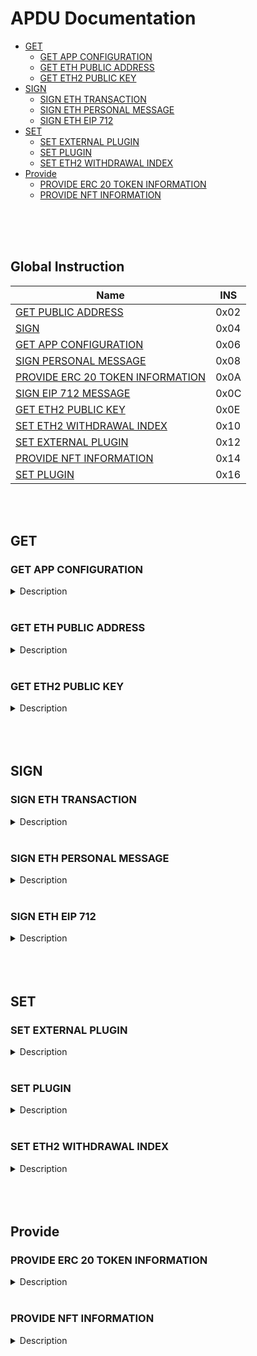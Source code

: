 # APDU Documentation

  - [GET](#get)
    - [GET APP CONFIGURATION](#get-app-configuration)
    - [GET ETH PUBLIC ADDRESS](#get-eth-public-address)
    - [GET ETH2 PUBLIC KEY](#get-eth2-public-key)
  - [SIGN](#sign)
    - [SIGN ETH TRANSACTION](#sign-eth-transaction)
    - [SIGN ETH PERSONAL MESSAGE](#sign-eth-personal-message)
    - [SIGN ETH EIP 712](#sign-eth-eip-712)
  - [SET](#set)
    - [SET EXTERNAL PLUGIN](#set-external-plugin)
    - [SET PLUGIN](#set-plugin)
    - [SET ETH2 WITHDRAWAL INDEX](#set-eth2-withdrawal-index)
  - [Provide](#provide)
    - [PROVIDE ERC 20 TOKEN INFORMATION](#provide-erc-20-token-information)
    - [PROVIDE NFT INFORMATION](#provide-nft-information)

<br/>
<br/>
<br/>

## Global Instruction

|Name|INS|
|----|---|
|[GET PUBLIC ADDRESS](#get-eth-public-address)|0x02|
|[SIGN](#sign-eth-transaction)|0x04|
|[GET APP CONFIGURATION](#get-app-configuration)|0x06|
|[SIGN PERSONAL MESSAGE](#sign-eth-personal-message)|0x08|
|[PROVIDE ERC 20 TOKEN INFORMATION](#provide-erc-20-token-information)|0x0A|
|[SIGN EIP 712 MESSAGE](#sign-eth-eip-712)|0x0C|
|[GET ETH2 PUBLIC KEY](#get-eth2-public-key)|0x0E|
|[SET ETH2 WITHDRAWAL INDEX](#set-eth2-withdrawal-index)|0x10|
|[SET EXTERNAL PLUGIN](#set-external-plugin)|0x12|
|[PROVIDE NFT INFORMATION](#provide-nft-information)|0x14|
|[SET PLUGIN](#set-plugin)|0x16|

<br/>
<br/>

## GET

### GET APP CONFIGURATION
<details>

<summary>Description </summary>

This command returns specific application configuration

|CLA|INS|P1|P2|Lc|Le|
|---|---|--|--|--|--|
|E0|06|00|00|00|04|

:inbox_tray: input data

None

:outbox_tray: output data

|Description|Length|
|-----------|------|
|0x01 : arbitrary data signature enabled by user<br/>0x02 : ERC 20 Token information needs to be provided externally|1|
|Application major version|1|
|Application minor version|1|
|Application patch version|1|
</details>

<br/>

### GET ETH PUBLIC ADDRESS

<details>

<summary>Description </summary>

This command returns the public key and Ethereum address for the given BIP 32 path.  
The address can be optionally checked on the device before being returned.  

Usefull link:
- [HD Wallet by ledger](https://www.ledger.com/academy/crypto/what-are-hierarchical-deterministic-hd-wallets)
- [BIP-044](https://github.com/bitcoin/bips/blob/master/bip-0044.mediawiki)

|CLA|INS|P1                                               |P2                              |Lc        |Le        |
|---|---|-------------------------------------------------|--------------------------------|----------|----------|
|E0 |02 |00 : return address                              |00: do not return the chain code| variable | variable |
|   |   |01 : display address and confirm before returning|01 : return the chain code|     |          |          |

:inbox_tray: input data

|Description|Length|
|-----------|------|
|Number of BIP 32 derivations to perform (max 10)| 1|
|First derivation index (big endian)| 4|
| ... | 4|
| Last derivation index (big endian) | 4|

:outbox_tray: output data

|Description|Length|
|-----------|------|
|Public Key length|1|
|Uncompressed address length|var|
|Ethereum address length|1|
|Ethereum address|var|
|Chain code if requested|32|

Exemple:  
With path `"44'/60'/1'/0/0"`  

CLA: E0  
INS: 02  
P1  : 00  
P2  : 00  
Lc  : 11  (17 in hex)  
Le  :
  - 04  (number BIP 32 derivations)
  - 80 00 00 2c
  - 80 00 00 3C
  - 00 00 00 00
  - 00 00 00 00  

|CLA|INS|P1|P2|Lc|Le - BIP number|First derivation|Second derivation|Third derivation|Fourth derivation|
|-|-|-|-|-|-|-|-|-|-|
|  |  |  |  |  |  |`44'`   |`60'`   |`0`     |`0`     |
|E0|02|00|00|11|04|8000002C|8000003C|00000000|00000000|

-> E0 02 00 00 11 04 8000002C 8000003C 00000000 00000000

</details>

<br/>

### GET ETH2 PUBLIC KEY

<details>

<summary>Description </summary>

This command returns an Ethereum 2 BLS12-381 public key derived following EIP 2333 specification (https://eips.ethereum.org/EIPS/eip-2333)

This command has been supported since firmware version 1.6.0

|CLA|INS|P1|P2|Lc|Le|
|---|---|--|--|--|--|
|E0|0E|00 : return public key|00|variable|variable|
|||01 : display public key and confirm before returning||||
|||||||

:inbox_tray: input data

|Description|Length|
|-----------|------|
|Number of BIP 32 derivations to perform (max 10)|1|
|First derivation index (big endian)|4|
|...|4|
|Last derivation index (big endian)|4|

:outbox_tray: output data

|Description|Length|
|-----------|------|
|Public key|48|
</details>


<br/>
<br/>
<br/>

## SIGN

### SIGN ETH TRANSACTION

<details>

<summary>Description </summary>

This command signs an Ethereum transaction after having the user validate the following parameters

  - Gas price 
  - Gas limit
  - Recipient address
  - Value

The input data is the RLP encoded transaction, without v/r/s present, streamed to the device in 255 bytes maximum data chunks.

|CLA|INS|P1|P2|Lc|Le|
|---|---|--|--|--|--|
|E0|04|00 : first transaction data block|00|variable|variable|
|||80 : subsequent transaction data block||||
|||||||

:inbox_tray: input data (first transaction data block)

|Description|Length|
|-----------|------|
|Number of BIP 32 derivations to perform (max 10)|1|
|First derivation index (big endian)|4|
|...|4|
|Last derivation index (big endian)|4|
|RLP transaction chunk|variable|

:inbox_tray: input data  (other transaction data block)

|Description|Length|
|-----------|------|
|RLP transaction chunk|variable|

:outbox_tray: output data

|Description|Length|
|-----------|------|
|v|1|
|r|32|
|s|32|

</details>

<br/>

### SIGN ETH PERSONAL MESSAGE

<details>

<summary>Description </summary>

This command signs an Ethereum message following the personal_sign specification (https://github.com/ethereum/go-ethereum/pull/2940) after having the user validate the SHA-256 hash of the message being signed. 

This command has been supported since firmware version 1.0.8

The input data is the message to sign, streamed to the device in 255 bytes maximum data chunks


|CLA|INS|P1|P2|Lc|Le|
|---|---|--|--|--|--|
|E0|08|00 : first message data block|00|variable|variable|
|||80 : subsequent message data block||||
|||||||

:inbox_tray: input data (first message data block)

|Description|Length|
|-----------|------|
|Number of BIP 32 derivations to perform (max 10)|1|
|First derivation index (big endian)|4|
|...|4|
|Last derivation index (big endian)|4|
|Message length|4|
|Message chunk|variable|

:inbox_tray: input data (other transaction data block)

|Description|Length|
|-----------|------|
|Message chunk|variable|

:outbox_tray: output data

|Description|Length|
|-----------|------|
|v|1|
|r|32|
|s|32|

</details>

<br/>

### SIGN ETH EIP 712

<details>

<summary>Description </summary>

This command signs an Ethereum message following the EIP 712 specification (https://github.com/ethereum/EIPs/blob/master/EIPS/eip-712.md)

For implementation version 0, the domain hash and message hash are provided to the device, which displays them and returns the signature

This command has been supported since firmware version 1.5.0

|CLA|INS|P1|P2|Lc|Le|
|---|---|--|--|--|--|
|E0|0C|00|implementation version: 00|variable|variable|

:inbox_tray: input data

|Description|Length|
|-----------|------|
|Number of BIP 32 derivations to perform (max 10)|1|
|First derivation index (big endian)|4|
|...|4|
|Last derivation index (big endian)|4|
|Domain hash|32|
|Message hash|32|

:outbox_tray: output data

|Description|Length|
|-----------|------|
|v|1|
|r|32|
|s|32|

</details>

<br/>
<br/>
<br/>

## SET

### SET EXTERNAL PLUGIN

<details>

<summary>Description </summary>

This commands provides the name of a trusted binding of a plugin with a contract address and a supported method selector. This plugin will be called to interpret contract data in the following transaction signing command.

It shall be run immediately before performing a transaction involving a contract supported by this plugin to display the proper information to the user if necessary.

The function returns an error sw (0x6984) if the plugin requested is not installed on the device, 0x9000 otherwise.

The signature is computed on

len(pluginName) || pluginName || contractAddress || methodSelector

signed by the following secp256k1 public key 0482bbf2f34f367b2e5bc21847b6566f21f0976b22d3388a9a5e446ac62d25cf725b62a2555b2dd464a4da0ab2f4d506820543af1d242470b1b1a969a27578f353

|CLA|INS|P1|P2|Lc|Le|
|---|---|--|--|--|--|
|E0|12|00|00|variable|00|

:inbox_tray: input data

|Description|Length|
|-----------|------|
|Length of plugin name|1|
|plugin name|variable|
|contract address|20|
|method selector|4|
|signature|variable|

:outbox_tray: output data

None

</details>

<br/>

### SET PLUGIN

<details>

<summary>Description </summary>

This commands provides the name of a trusted binding of a plugin with a contract address and a supported method selector. This plugin will be called to interpret contract data in the following transaction signing command.

It can be used to set both internal and external plugins.

It shall be run immediately before performing a transaction involving a contract supported by this plugin to display the proper information to the user if necessary.

The function returns an error sw (0x6984) if the plugin requested is not installed on the device, 0x9000 otherwise.

The plugin names `ERC20`, `ERC721` and `ERC1155` are reserved. Additional plugin names might be added to this list in the future.

The signature is computed on

type || version || len(pluginName) || pluginName || address || selector || chainId || keyId || algorithmId || len(signature) || signature



|CLA|INS|P1|P2|Lc|Le|
|---|---|--|--|--|--|
|E0|16|00|00|variable|00|

:inbox_tray: input data

|Description|Length|
|-----------|------|
|Type|1|
|Version|1|
|Plugin Name Length|1|
|Plugin Name|variable|
|Address|20|
|Selector|4|
|Chain ID|8|
|KeyID|1|
|Algorithm|1|
|Signature Length|1|
|Signature|variable|

:outbox_tray: output data

None

</details>

<br/>

### SET ETH2 WITHDRAWAL INDEX

<details>

<summary>Description </summary>

This command sets the index of the Withdrawal key used as withdrawal credentials in an ETH2 deposit contract call signature. The path of the Withdrawal key is defined as m/12381/3600/index/0 according to EIP 2334 (https://eips.ethereum.org/EIPS/eip-2334)

The default index used is 0 if this method isn’t called before the deposit contract transaction is sent to the device to be signed

This command has been supported since firmware version 1.5.0

|CLA|INS|P1|P2|Lc|Le|
|---|---|--|--|--|--|
|E0|10|00|00|variable|variable|

:inbox_tray: input data

|Description|Length|
|-----------|------|
|Withdrawal key index (big endian)|4|

:outbox_tray: output data

None

</details>

<br/>
<br/>
<br/>

## Provide

### PROVIDE ERC 20 TOKEN INFORMATION

<details>

<summary>Description </summary>

This commands provides a trusted description of an ERC 20 token to associate a contract address with a ticker and number of decimals.

It shall be run immediately before performing a transaction involving a contract calling this contract address to display the proper token information to the user if necessary, as marked in GET APP CONFIGURATION flags.

The signature is computed on

ticker || address || number of decimals (uint4be) || chainId (uint4be)

signed by the following secp256k1 public key 0482bbf2f34f367b2e5bc21847b6566f21f0976b22d3388a9a5e446ac62d25cf725b62a2555b2dd4This command returns an Ethereum 2 BLS12-381 public key derived following EIP 2333 specification (https://eips.ethereum.org/EIPS/eip-2333)

This command has been supported since firmware version 1.6.064a4da0ab2f4d506820543af1d242470b1b1a969a27578f353

|CLA|INS|P1|P2|Lc|Le|
|---|---|--|--|--|--|
|E0|0A|00|00|variable|00|

:inbox_tray: input data

|Description|Length|
|-----------|------|
|Length of ERC 20 ticker|1|
|ERC 20 ticker|variable|
|ERC 20 contract address|20|
|Number of decimals (big endian encoded)|4|
|Chain ID (big endian encoded)|4|
|Token information signature|variable|

:outbox_tray: output data

none

</details>

<br/>

### PROVIDE NFT INFORMATION

<details>

<summary>Description </summary>

This commands provides a trusted description of an NFT to associate a contract address with a collectionName.

It shall be run immediately before performing a transaction involving a contract calling this contract address to display the proper nft information to the user if necessary, as marked in GET APP CONFIGURATION flags.

The signature is computed on:

type || version || len(collectionName) || collectionName || address || chainId || keyId || algorithmId

|CLA|INS|P1|P2|Lc|Le|
|---|---|--|--|--|--|
|E0|14|00|00|variable|00|

:inbox_tray: input data

|Description|Length|
|-----------|------|
|Type|1|
|Version|1|
|Collection Name Length|1|
|Collection Name|variable|
|Address|20|
|Chain ID|8|
|KeyID|1|
|Algorithm ID|1|
|Signature Length|1|
|Signature|variable|

:outbox_tray: output data

None

</details>

<br/>
<br/>
<br/>

[//]: # (## Command name)
[//]: # ()
[//]: # (<details>)
[//]: # ()
[//]: # (<summary>Description </summary>)
[//]: # ()
[//]: # ()
[//]: # (|CLA|INS|P1|P2|Lc|Le|)
[//]: # (|---|---|--|--|--|--|)
[//]: # (|||||||)
[//]: # (|||||||)
[//]: # (|||||||)
[//]: # ()
[//]: # (:inbox_tray: input data)
[//]: # ()
[//]: # (|Description|Length|)
[//]: # (|-----------|------|)
[//]: # (|||)
[//]: # (|||)
[//]: # (|||)
[//]: # ()
[//]: # (:outbox_tray: output data)
[//]: # ()
[//]: # (|Description|Length|)
[//]: # (|-----------|------|)
[//]: # (|||)
[//]: # (|||)
[//]: # (|||)
[//]: # ()
[//]: # (</details>)